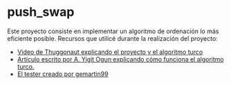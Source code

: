 # push_swap

Este proyecto consiste en implementar un algoritmo de ordenación lo más eficiente posible.
Recursos que utilicé durante la realización del proyecto:
- [Video de Thuggonaut explicando el proyecto y el algoritmo turco](https://www.youtube.com/watch?v=wRvipSG4Mmk)
- [Artículo escrito por A. Yigit Ogun explicando cómo funciona el algoritmo turco.](https://medium.com/@ayogun/push-swap-c1f5d2d41e97)
- [El tester creado por gemartin99](https://github.com/gemartin99/Push-Swap-Tester)

